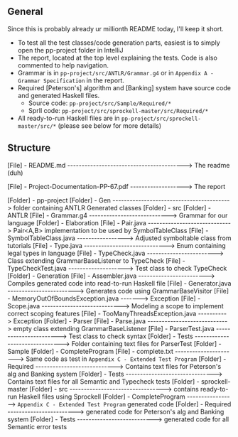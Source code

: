 ## General
Since this is probably already ur millionth README today, I'll keep it short.
- To test all the test classes/code generation parts, easiest is to simply open the pp-project folder in IntelliJ 
- The report, located at the top level explaining the tests. Code is also commented to help navigation.
- Grammar is in `pp-project/src/ANTLR/Grammar.g4` or in `Appendix A - Grammar Specification` in the report.
- Required [Peterson's] algorithm and [Banking] system have source code and generated Haskell files. 
    * Source code: `pp-project/src/Sample/Required/*`
    * SprIl code: `pp-project/src/sprockell-master/src/Required/*`
- All ready-to-run Haskell files are in `pp-project/src/sprockell-master/src/*` (please see below for more details)


## Structure
[File] - README.md -----------------------------------------> The readme (duh)

[File] - Project-Documentation-PP-67.pdf -------------------> The report

[Folder] - pp-project
    [Folder] - Gen -----------------------------------------> folder containing ANTLR Generated classes
    [Folder] - src
        [Folder] - ANTLR
            [File] - Grammar.g4 ----------------------------> Grammar for our language
        [Folder] - Elaboration
            [File] - Pair.java -----------------------------> Pair<A,B> implementation to be used by SymbolTableClass
            [File] - SymbolTableClass.java -----------------> Adjusted symboltable class from tutorials
            [File] - Type.java -----------------------------> Enum containing legal types in language
            [File] - TypeCheck.java ------------------------> Class extending GrammarBaseListener to TypeCheck
            [File] - TypeCheckTest.java --------------------> Test class to check TypeCheck
        [Folder] - Generation
            [File] - Assembler.java ------------------------> Compiles generated code into read-to-run Haskell file
            [File] - Generator.java ------------------------> Generates code using GrammarBaseVisitor
            [File] - MemoryOutOfBoundsException.java -------> Exception
            [File] - Scope.java ----------------------------> Modeling a scope to implement correct scoping features
            [File] - TooManyThreadsException.java ----------> Exception
        [Folder] - Parser
            [File] - Parse.java ----------------------------> empty class extending GrammarBaseListener
            [File] - ParserTest.java -----------------------> Test class to check syntax
            [Folder] - Tests -------------------------------> Folder containing text files for ParserTest
        [Folder] - Sample
            [Folder] - CompleteProgram
                [File] - complete.txt ----------------------> Same code as test in `Appendix C - Extended Test Program`
            [Folder] - Required ----------------------------> Contains text files for Peterson's alg and Banking system
            [Folder] - Tests -------------------------------> Contains text files for all Semantic and Typecheck tests
        [Folder] - sprockell-master
            [Folder] - src ---------------------------------> contains ready-to-run Haskell files using Sprockell
                [Folder] - CompleteProgram -----------------> `Appendix C - Extended Test Program` generated code
                [Folder] - Required ------------------------> generated code for Peterson's alg and Banking system
                [Folder] - Tests ---------------------------> generated code for all Semantic error tests